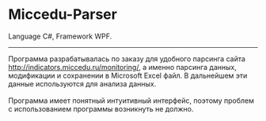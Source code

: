 # Miccedu-Parser
Language C#, Framework WPF.
***
Программа разрабатывалась по заказу для удобного парсинга сайта http://indicators.miccedu.ru/monitoring/, а именно парсинга данных, модификации и сохранении в Microsoft Excel файл. В дальнейшем эти данные используются для анализа данных.
<br><br>
Программа имеет понятный интуитивный интерфейс, поэтому проблем с использованием программы возникнуть не должно. 
